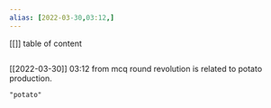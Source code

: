 ```yaml
---
alias: [2022-03-30,03:12,]
---
```

[[]]
table of content
```toc
```

[[2022-03-30]] 03:12
from mcq
round revolution is related to potato production.
```query
"potato"
```